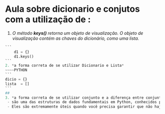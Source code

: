 # Aula sobre dicionario e conjutos com a utilização de :
1. *O método **keys()** retorna um objeto de visualização. O objeto de visualização contém as chaves do dicionário, como uma lista.*
~~~~PYTHON
```
    d1 = {}
    d1.keys()
```
2. *a forma correta de se utilizar Dicionario e Lista*
~~~~PYTHON
```
dicio = {} 
lista  = []
```
##
3. *a forma correta de se utilizar conjunto e a diferença entre conjunto e dicionario*
 - são uma das estruturas de dados fundamentais em Python, conhecidos por sua capacidade de armazenar coleções de elementos exclusivos
 - Eles são extremamente úteis quando você precisa garantir que não haja duplicatas em seus dados e não se preocupa com a ordem em que esses elementos são mantidos.